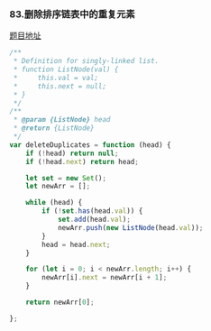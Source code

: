 ### 83.删除排序链表中的重复元素

[题目地址](https://leetcode-cn.com/problems/remove-duplicates-from-sorted-list/)

```javascript
/**
 * Definition for singly-linked list.
 * function ListNode(val) {
 *     this.val = val;
 *     this.next = null;
 * }
 */
/**
 * @param {ListNode} head
 * @return {ListNode}
 */
var deleteDuplicates = function (head) {
    if (!head) return null;
    if (!head.next) return head;

    let set = new Set();
    let newArr = [];

    while (head) {
        if (!set.has(head.val)) {
            set.add(head.val);
            newArr.push(new ListNode(head.val));
        }
        head = head.next;
    }

    for (let i = 0; i < newArr.length; i++) {
        newArr[i].next = newArr[i + 1];
    }

    return newArr[0];

};
```